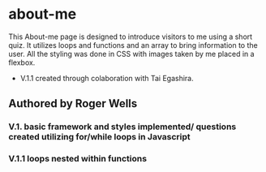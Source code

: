 # about-me

This About-me page is designed to introduce visitors to me using a short quiz. It utilizes loops and functions and an array to bring information to the user. All the styling was done in CSS with images taken by me placed in a flexbox. 

- V.1.1 created through colaboration with Tai Egashira.

## Authored by Roger Wells

### V.1. basic framework and styles implemented/ questions created utilizing for/while loops in Javascript

### V.1.1  loops nested within functions





